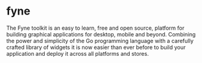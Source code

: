 # fyne
The Fyne toolkit is an easy to learn, free and open source, platform for building graphical applications for desktop, mobile and beyond. Combining the power and simplicity of the Go programming language with a carefully crafted library of widgets it is now easier than ever before to build your application and deploy it across all platforms and stores.
